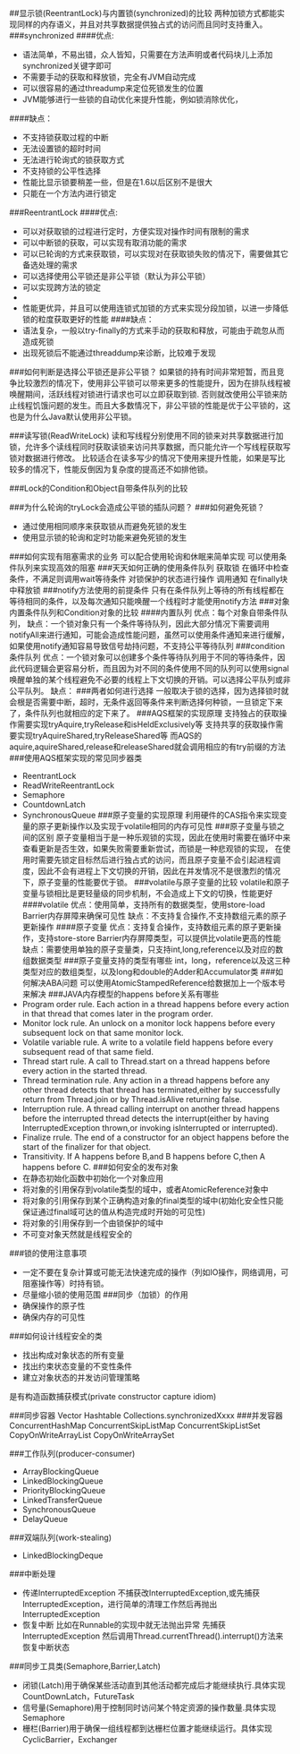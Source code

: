 ##显示锁(ReentrantLock)与内置锁(synchronized)的比较
两种加锁方式都能实现同样的内存语义，并且对共享数据提供独占式的访问而且同时支持重入。
###synchronized
####优点:
- 语法简单，不易出错，众人皆知，只需要在方法声明或者代码块儿上添加synchronized关键字即可
- 不需要手动的获取和释放锁，完全有JVM自动完成
- 可以很容易的通过threadump来定位死锁发生的位置
- JVM能够进行一些锁的自动优化来提升性能，例如锁消除优化，

####缺点：
- 不支持锁获取过程的中断
- 无法设置锁的超时时间
- 无法进行轮询式的锁获取方式
- 不支持锁的公平性选择
- 性能比显示锁要稍差一些，但是在1.6以后区别不是很大
- 只能在一个方法内进行锁定



###ReentrantLock
####优点:
- 可以对获取锁的过程进行定时，方便实现对操作时间有限制的需求
- 可以中断锁的获取，可以实现有取消功能的需求
- 可以已轮询的方式来获取锁，可以实现对在获取锁失败的情况下，需要做其它备选处理的需求
- 可以选择使用公平锁还是非公平锁（默认为非公平锁）
- 可以实现跨方法的锁定
- 
- 性能更优异，并且可以使用连锁式加锁的方式来实现分段加锁，以进一步降低锁的粒度获取更好的性能
####缺点：
- 语法复杂，一般以try-finally的方式来手动的获取和释放，可能由于疏忽从而造成死锁
- 出现死锁后不能通过threaddump来诊断，比较难于发现

###如何判断是选择公平锁还是非公平锁？
如果锁的持有时间非常短暂，而且竞争比较激烈的情况下，使用非公平锁可以带来更多的性能提升，因为在排队线程被唤醒期间，活跃线程对锁进行请求也可以立即获取到锁.
否则就改使用公平锁来防止线程饥饿问题的发生。而且大多数情况下，非公平锁的性能是优于公平锁的，这也是为什么Java默认使用非公平锁。

###读写锁(ReadWriteLock)
读和写线程分别使用不同的锁来对共享数据进行加锁，允许多个读线程同时获取读锁来访问共享数据，而只能允许一个写线程获取写锁对数据进行修改。
比较适合在读多写少的情况下使用来提升性能，如果是写比较多的情况下，性能反倒因为复杂度的提高还不如排他锁。

###Lock的Condition和Object自带条件队列的比较


###为什么轮询的tryLock会造成公平锁的插队问题？
###如何避免死锁？
- 通过使用相同顺序来获取锁从而避免死锁的发生
- 使用显示锁的轮询和定时功能来避免死锁的发生


###如何实现有阻塞需求的业务
可以配合使用轮询和休眠来简单实现
可以使用条件队列来实现高效的阻塞
###天天如何正确的使用条件队列
获取锁
在循环中检查条件，不满足则调用wait等待条件
对锁保护的状态进行操作
调用通知
在finally块中释放锁
###notify方法使用的前提条件
只有在条件队列上等待的所有线程都在等待相同的条件，以及每次通知只能唤醒一个线程时才能使用notify方法
###对象内置条件队列和Condition对象的比较
####内置队列
优点：每个对象自带条件队列，
缺点：一个锁对象只有一个条件等待队列，因此大部分情况下需要调用notifyAll来进行通知，可能会造成性能问题，虽然可以使用条件通知来进行缓解，如果使用notify通知容易导致信号劫持问题，不支持公平等待队列
###condition条件队列
优点：一个锁对象可以创建多个条件等待队列用于不同的等待条件，因此代码逻辑会更容易分析，而且因为对不同的条件使用不同的队列可以使用signal唤醒单独的某个线程避免不必要的线程上下文切换的开销。可以选择公平队列或非公平队列。
缺点：
###两者如何进行选择
一般取决于锁的选择，因为选择锁时就会根是否需要中断，超时，无条件返回等条件来判断选择何种锁，一旦锁定下来了，条件队列也就相应的定下来了。
###AQS框架的实现原理
支持独占的获取操作需要实现tryAquire,tryRelease和isHeldExclusively等
支持共享的获取操作需要实现tryAquireShared,tryReleaseShared等
而AQS的aquire,aquireShared,release和releaseShared就会调用相应的有try前缀的方法
###使用AQS框架实现的常见同步器类
- ReentrantLock
- ReadWriteReentrantLock
- Semaphore
- CountdownLatch
- SynchronousQueue
###原子变量的实现原理
利用硬件的CAS指令来实现变量的原子更新操作以及实现于volatile相同的内存可见性
###原子变量与锁之间的区别
原子变量相当于是一种乐观锁的实现，因此在使用时需要在循环中来查看更新是否生效，如果失败需要重新尝试，而锁是一种悲观锁的实现，
在使用时需要先锁定目标然后进行独占式的访问，而且原子变量不会引起进程调度，因此不会有进程上下文切换的开销，因此在并发情况不是很激烈的情况下，原子变量的性能要优于锁。
###volatile与原子变量的比较
volatile和原子变量与锁相比是更轻量级的同步机制，不会造成上下文的切换，性能更好
####volatile
优点：使用简单，支持所有的数据类型，使用store-load Barrier内存屏障来确保可见性
缺点：不支持复合操作,不支持数组元素的原子更新操作
####原子变量
优点：支持复合操作，支持数组元素的原子更新操作，支持store-store Barrier内存屏障类型，可以提供比volatile更高的性能
缺点：需要使用单独的原子变量类，只支持int,long,reference以及对应的数组数据类型
###原子变量支持的类型有哪些
int，long，reference以及这三种类型对应的数组类型，以及long和double的Adder和Accumulator类
###如何解决ABA问题
可以使用AtomicStampedReference给数据加上一个版本号来解决
###JAVA内存模型的happens before关系有哪些
- Program order rule.
  Each action in a thread happens before every action in that thread that comes later in the program order.
- Monitor lock rule.
  An unlock on a monitor lock happens before every subsequent lock on that same monitor lock.
- Volatile variable rule.
  A write to a volatile field happens before every subsequent read of that same field.
- Thread start rule.
  A call to Thread.start on a thread happens before every action in the started thread.
- Thread termination rule.
  Any action in a thread happens before any other thread detects that thread has
  terminated,either by successfully return from Thread.join or by Thread.isAlive returning false.
- Interruption rule. 
  A thread calling interrupt on another thread happens before the interrupted thread detects the
  interrupt(either by having InterruptedException thrown,or invoking isInterrupted or interrupted).
- Finalize rrule. 
  The end of a constructor for an object happens before the start of the finalizer for that object.
- Transitivity. 
  If A happens before B,and B happens before C,then A happens before C.
###如何安全的发布对象
- 在静态初始化函数中初始化一个对象应用
- 将对象的引用保存到volatile类型的域中，或者AtomicReference对象中
- 将对象的引用保存到某个正确构造对象的final类型的域中(初始化安全性只能保证通过final域可达的值从构造完成时开始的可见性)
- 将对象的引用保存到一个由锁保护的域中
- 不可变对象天然就是线程安全的

###锁的使用注意事项
- 一定不要在复杂计算或可能无法快速完成的操作（列如IO操作，网络调用，可阻塞操作等）时持有锁。
- 尽量缩小锁的使用范围
###同步（加锁）的作用
- 确保操作的原子性
- 确保内存的可见性

###如何设计线程安全的类
- 找出构成对象状态的所有变量
- 找出约束状态变量的不变性条件
- 建立对象状态的并发访问管理策略

是有构造函数捕获模式(private constructor capture idiom)

###同步容器
Vector
Hashtable
Collections.synchronizedXxxx
###并发容器
ConcurrentHashMap
ConcurrentSkipListMap
ConcurrentSkipListSet
CopyOnWriteArrayList
CopyOnWriteArraySet

###工作队列(producer-consumer)
- ArrayBlockingQueue
- LinkedBlockingQueue
- PriorityBlockingQueue
- LinkedTransferQueue
- SynchronousQueue
- DelayQueue

###双端队列(work-stealing)
- LinkedBlockingDeque


###中断处理
- 传递InterruptedException
  不捕获改InterruptedException,或先捕获InterruptedException，进行简单的清理工作然后再抛出InterruptedException
- 恢复中断
  比如在Runnable的实现中就无法抛出异常
  先捕获InterruptedException 然后调用Thread.currentThread().interrupt()方法来恢复中断状态

###同步工具类(Semaphore,Barrier,Latch)
- 闭锁(Latch)用于确保某些活动直到其他活动都完成后才能继续执行.具体实现CountDownLatch，FutureTask
- 信号量(Semaphore)用于控制同时访问某个特定资源的操作数量.具体实现Semaphore
- 栅栏(Barrier)用于确保一组线程都到达栅栏位置才能继续运行。具体实现CyclicBarrier，Exchanger
